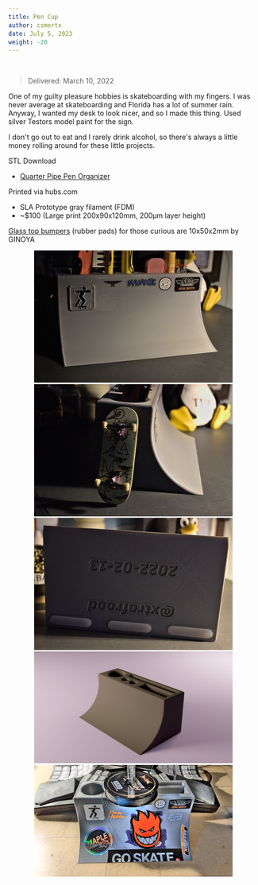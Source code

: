```yaml
---
title: Pen Cup
author: csmertx
date: July 5, 2023
weight: -20
---
```


<br />

> Delivered: March 10, 2022

One of my guilty pleasure hobbies is skateboarding with my fingers. I was never average at skateboarding and Florida has a lot of summer rain. Anyway, I wanted my desk to look nicer, and so I made this thing. Used silver Testors model paint for the sign.

I don't go out to eat and I rarely drink alcohol, so there's always a little money rolling around for these little projects.

STL Download
- [Quarter Pipe Pen Organizer](/Blog/stuff/stls/quarterpipe_pen_organizer.stl)

Printed via hubs.com
- SLA Prototype gray filament (FDM)
- ~$100 (Large print 200x90x120mm, 200μm layer height)

[Glass top bumpers](https://a.co/d/01o4flW) (rubber pads) for those curious are 10x50x2mm by GINOYA

<div style="text-align: center;">

![albumimg](/Blog/stuff/images/penc_front_blank_style.jpg "Quater Pipe Pen Organizer - front")
![albumimg](/Blog/stuff/images/penc_side_blank_style.jpg "Quater Pipe Pen Organizer - side")
![albumimg](/Blog/stuff/images/penc_back_blank_style.jpg "Quater Pipe Pen Organizer - back")
![albumimg](/Blog/stuff/images/penc_render.png "Quater Pipe Pen Organizer - Fusion 360 render")
![albumimg](/Blog/stuff/images/penc_fishing_line_spooler.jpg "Quater Pipe Pen Organizer (decorated) - Spooled 120 yds of 30 lb braided line to my Abu Garcia Max STX fishing reel w/help of a the pen holder and a Platinum Preppy fountain pen")
<br />

</div>

